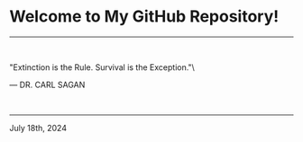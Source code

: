 # Welcome to My GitHub Repository!

---

<br>

"Extinction is the Rule. Survival is the Exception."\

― DR. CARL SAGAN
 
</br>

---
July 18th, 2024

